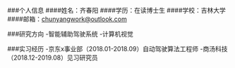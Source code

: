 ###个人信息
####姓名：齐春阳
####学历：在读博士生
####学校：吉林大学
####邮箱：chunyangwork@outlook.com


###研究方向
-智能辅助驾驶系统
-计算机视觉

###实习经历
-京东x事业部（2018.01-2018.09）自动驾驶算法工程师
-商汤科技（2018.12-2019.08）见习研究员
